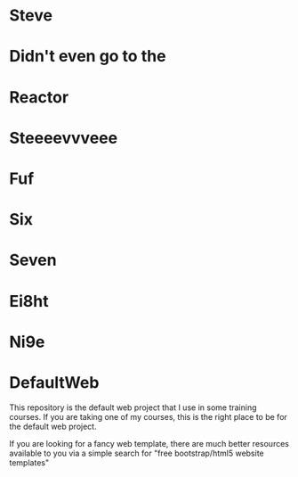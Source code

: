# Steve
# Didn't even go to the
# Reactor
# Steeeevvveee
# Fuf
# Six
# Seven
# Ei8ht
# Ni9e

# DefaultWeb
This repository is the default web project that I use in some training courses. 
If you are taking one of my courses, this is the right place to be for the default web project. 

If you are looking for a fancy web template, there are much better resources available to you via a simple search for "free bootstrap/html5 website templates"
